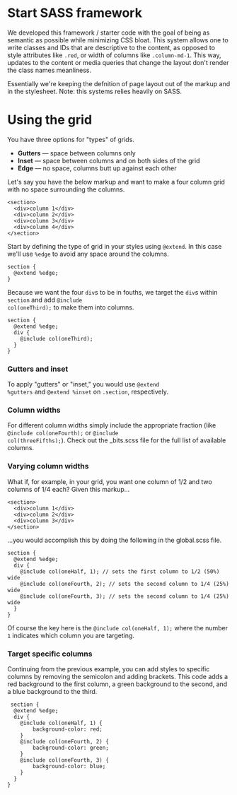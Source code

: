 # Start SASS framework

We developed this framework / starter code with the goal of being as semantic as possible while minimizing CSS bloat. This system allows one to write classes and IDs that are descriptive to the content, as opposed to style attributes like <code>.red</code>, or width of columns like <code>.column-md-1</code>. This way, updates to the content or media queries that change the layout don't render the class names meanliness. 

Essentially we're keeping the defnition of page layout out of the markup and in the stylesheet. Note: this systems relies heavily on SASS.

# Using the grid

You have three options for "types" of grids.

<ul>
  <li><strong>Gutters</strong> &mdash; space between columns only</li>
  <li><strong>Inset</strong> &mdash; space between columns and on both sides of the grid</li>
  <li><strong>Edge</strong> &mdash; no space, columns butt up against each other</li>
</ul>

<p>Let's say you have the below markup and want to make a four column grid with no space surrounding the columns.</p>

    <section>
      <div>column 1</div>
      <div>column 2</div>
      <div>column 3</div>
      <div>column 4</div>
    </section>

Start by defining the type of grid in your styles using <code>@extend</code>. In this case we'll use <code>%edge</code> to avoid any space around the columns.

    section {
      @extend %edge;
    } 

Because we want the four <code>div</code>s to be in fouths, we target the <code>div</code>s within <code>section</code> and add <code>@include col(oneThird);</code> to make them into columns.

    section {
      @extend %edge;
      div {
        @include col(oneThird);
      }
    } 

### Gutters and inset

To apply "gutters" or "inset," you would use <code>@extend %gutters</code> and <code>@extend %inset</code> on <code>.section</code>, respectively.

### Column widths

For different column widths simply include the appropriate fraction (like <code>@include col(oneFourth);</code> or <code>@include col(threeFifths);</code>). Check out the _bits.scss file for the full list of available columns.

### Varying column widths

What if, for example, in your grid, you want one column of 1/2 and two columns of 1/4 each? Given this markup...

    <section>
      <div>column 1</div>
      <div>column 2</div>
      <div>column 3</div>
    </section>

...you would accomplish this by doing the following in the global.scss file.

    section {
      @extend %edge;
      div {
        @include col(oneHalf, 1); // sets the first column to 1/2 (50%) wide
        @include col(oneFourth, 2); // sets the second column to 1/4 (25%) wide
        @include col(oneFourth, 3); // sets the second column to 1/4 (25%) wide
      }
    } 

Of course the key here is the <code>@include col(oneHalf, 1);</code> where the number <code>1</code> indicates which column you are targeting.

### Target specific columns

Continuing from the previous example, you can add styles to specific columns by removing the semicolon and adding brackets. This code adds a red background to the first column, a green background to the second, and a blue background to the third.

     section {
      @extend %edge;
      div {
        @include col(oneHalf, 1) {
            background-color: red;
        }
        @include col(oneFourth, 2) {
            background-color: green;
        }
        @include col(oneFourth, 3) {
            background-color: blue;
        }
      }   
    }